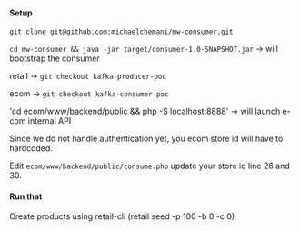 #### Setup


`git clone git@github.com:michaelchemani/mw-consumer.git`

`cd mw-consumer && java -jar target/consumer-1.0-SNAPSHOT.jar` -> will bootstrap the consumer

retail -> `git checkout kafka-producer-poc`

ecom -> `git checkout kafka-consumer-poc`

'cd ecom/www/backend/public && php -S localhost:8888' -> will launch e-com internal API

Since we do not handle authentication yet, you ecom store id will have to hardcoded.

Edit `ecom/www/backend/public/consume.php` update your store id line 26 and 30.


#### Run that

Create products using retail-cli (retail seed -p 100 -b 0 -c 0)
